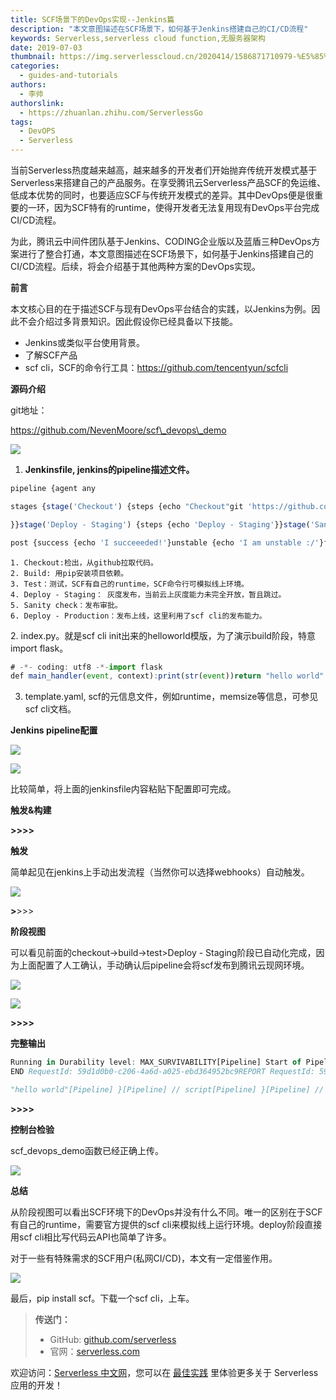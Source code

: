 ```yaml
---
title: SCF场景下的DevOps实现--Jenkins篇
description: "本文意图描述在SCF场景下，如何基于Jenkins搭建自己的CI/CD流程"
keywords: Serverless,serverless cloud function,无服务器架构
date: 2019-07-03
thumbnail: https://img.serverlesscloud.cn/2020414/1586871710979-%E5%85%AC%E5%85%B1%E7%94%A8.png
categories:
  - guides-and-tutorials
authors:
  - 李帅
authorslink:
  - https://zhuanlan.zhihu.com/ServerlessGo
tags:
  - DevOPS
  - Serverless
---
```


当前Serverless热度越来越高，越来越多的开发者们开始抛弃传统开发模式基于Serverless来搭建自己的产品服务。在享受腾讯云Serverless产品SCF的免运维、低成本优势的同时，也要适应SCF与传统开发模式的差异。其中DevOps便是很重要的一环，因为SCF特有的runtime，使得开发者无法复用现有DevOps平台完成CI/CD流程。


为此，腾讯云中间件团队基于Jenkins、CODING企业版以及蓝盾三种DevOps方案进行了整合打通，本文意图描述在SCF场景下，如何基于Jenkins搭建自己的CI/CD流程。后续，将会介绍基于其他两种方案的DevOps实现。

**前言**

本文核心目的在于描述SCF与现有DevOps平台结合的实践，以Jenkins为例。因此不会介绍过多背景知识。因此假设你已经具备以下技能。


- Jenkins或类似平台使用背景。
- 了解SCF产品
- scf cli，SCF的命令行工具：https://github.com/tencentyun/scfcli

**源码介绍**

git地址：

https://github.com/NevenMoore/scf\_devops\_demo

![](https://img.serverlesscloud.cn/qianyi/YHl6UWa9s637BIpOjtIJMe3ciaW6QJ4lya3gH7dv8mu3LSJoDUiabVuyXsaEL2mYsXAa1A4SUicTpP0ptae21RiaeA.jpg)

1. **Jenkinsfile, jenkins的pipeline描述文件。**

```javascript
pipeline {agent any

stages {stage('Checkout') {steps {echo "Checkout"git 'https://github.com/NevenMoore/scf_devops_demo.git'}}stage('Build') {steps {echo 'Building'sh "pip install -r requirements.txt"}}stage('Test') {steps {echo 'Testing'script {ret = sh(script: "scf native invoke -t ./template.yaml --no-event", returnStatus: true)if (ret != 0) {echo '[Test] Failed'currentBuild.result = 'FAILURE'return}}

}}stage('Deploy - Staging') {steps {echo 'Deploy - Staging'}}stage('Sanity check') {steps {input "Does the staging environment look ok?"}}stage('Deploy - Production') {steps {echo 'Deploy - Production'script {ret = sh(script: "scf package -t ./template.yaml", returnStatus: true)if (ret != 0) {echo '[Deploy] Failed'currentBuild.result = 'FAILURE'return}ret = sh(script: "scf deploy -t ./deploy.yaml -f", returnStatus: true)if (ret != 0) {echo '[Deploy] Failed'currentBuild.result = 'FAILURE'return}}}}}

post {success {echo 'I succeeeded!'}unstable {echo 'I am unstable :/'}failure {echo 'I failed :('}changed {echo 'Things were different before...'}}}
```

    1. Checkout:检出，从github拉取代码。
    2. Build: 用pip安装项目依赖。
    3. Test：测试，SCF有自己的runtime，SCF命令行可模拟线上环境。
    4. Deploy - Staging： 灰度发布，当前云上灰度能力未完全开放，暂且跳过。
    5. Sanity check：发布审批。
    6. Deploy - Production：发布上线，这里利用了scf cli的发布能力。

2. index.py。就是scf cli init出来的helloworld模版，为了演示build阶段，特意import flask。

```javascript
# -*- coding: utf8 -*-import flask
def main_handler(event, context):print(str(event))return "hello world"
```

3. template.yaml, scf的元信息文件，例如runtime，memsize等信息，可参见scf cli文档。

**Jenkins pipeline配置**

![](https://img.serverlesscloud.cn/qianyi/YHl6UWa9s637BIpOjtIJMe3ciaW6QJ4lymbUOgSibqR9xicK4vABvBVsWAfDhkkSZB7TU75ulKrMjd47XGjlJ09oQ.jpg)

![](https://img.serverlesscloud.cn/qianyi/YHl6UWa9s637BIpOjtIJMe3ciaW6QJ4lyKNxGiatTSaw6ld7qjfoUSstzliaQqKWh04JybsEY88X9vWCicptubR2Ng.jpg)

比较简单，将上面的jenkinsfile内容粘贴下配置即可完成。

**触发&构建**

**>>>>**

**触发**

简单起见在jenkins上手动出发流程（当然你可以选择webhooks）自动触发。

![](https://img.serverlesscloud.cn/qianyi/YHl6UWa9s637BIpOjtIJMe3ciaW6QJ4lyAjBoSxUpcicMXpn9hviaWOJbLVLpOicAticVa6nTT2O54ialksPhVfepibrA.jpg)

**>**>>>

**阶段视图**

可以看见前面的checkout->build->test>Deploy - Staging阶段已自动化完成，因为上面配置了人工确认，手动确认后pipeline会将scf发布到腾讯云现网环境。

![](https://img.serverlesscloud.cn/qianyi/YHl6UWa9s637BIpOjtIJMe3ciaW6QJ4lyicj2fDriatsAq3RraqdVEE4CaoQMkYWtgdT1oibFX7hH4DnKkajeFrkZA.jpg)

![](https://img.serverlesscloud.cn/qianyi/YHl6UWa9s637BIpOjtIJMe3ciaW6QJ4lysvHM47k70A31YZKsOcOgvLf8wr8lVfNTsTtPydTiazHGb5zkG8aMaGg.jpg)

**>>>>**

**完整输出**

```javascript
Running in Durability level: MAX_SURVIVABILITY[Pipeline] Start of Pipeline[Pipeline] nodeRunning on Jenkins in /var/lib/jenkins/workspace/scf_devops_demo[Pipeline] {[Pipeline] stage[Pipeline] { (Checkout)[Pipeline] echoCheckout[Pipeline] gitNo credentials specified> git rev-parse --is-inside-work-tree # timeout=10Fetching changes from the remote Git repository> git config remote.origin.url https://github.com/NevenMoore/scf_devops_demo.git # timeout=10Fetching upstream changes fromhttps://github.com/NevenMoore/scf_devops_demo.git> git --version # timeout=10> git fetch --tags --progress https://github.com/NevenMoore/scf_devops_demo.git +refs/heads/*:refs/remotes/origin/*> git rev-parse refs/remotes/origin/master^{commit} # timeout=10> git rev-parse refs/remotes/origin/origin/master^{commit} # timeout=10Checking out Revision a500383602e314911b62a74045295f0008b0288f (refs/remotes/origin/master)> git config core.sparsecheckout # timeout=10> git checkout -f a500383602e314911b62a74045295f0008b0288f> git branch -a -v --no-abbrev # timeout=10> git branch -D master # timeout=10> git checkout -b master a500383602e314911b62a74045295f0008b0288fCommit message: "flask"First time build. Skipping changelog.[Pipeline] }[Pipeline] // stage[Pipeline] stage[Pipeline] { (Build)[Pipeline] echoBuilding[Pipeline] sh+ pip install -r requirements.txtRequirement already satisfied: flask in /usr/local/lib/python3.6/site-packages (from -r requirements.txt (line 1)) (1.0.2)Requirement already satisfied: click>=5.1 in /usr/local/lib/python3.6/site-packages (from flask->-r requirements.txt (line 1)) (6.7)Requirement already satisfied: itsdangerous>=0.24 in/usr/local/lib/python3.6/site-packages (from flask->-r requirements.txt (line 1)) (1.1.0)Requirement already satisfied: Werkzeug>=0.14 in/usr/local/lib/python3.6/site-packages (from flask->-r requirements.txt (line 1)) (0.14.1)Requirement already satisfied: Jinja2>=2.10 in /usr/local/lib/python3.6/site-packages (from flask->-r requirements.txt (line 1)) (2.10)Requirement already satisfied: MarkupSafe>=0.23 in/usr/local/lib64/python3.6/site-packages (from Jinja2>=2.10->flask->-r requirements.txt (line 1)) (1.1.1)[Pipeline] }[Pipeline] // stage[Pipeline] stage[Pipeline] { (Test)[Pipeline] echoTesting[Pipeline] script[Pipeline] {[Pipeline] sh+ scf native invoke -t ./template.yaml --no-eventSTART RequestId: 59d1d0b0-c206-4a6d-a025-ebd364952bc9{}
END RequestId: 59d1d0b0-c206-4a6d-a025-ebd364952bc9REPORT RequestId: 59d1d0b0-c206-4a6d-a025-ebd364952bc9 Duration: 0 ms BilledDuration: 100 ms Memory Size: 128 MB Max Memory Used: 32 MB

"hello world"[Pipeline] }[Pipeline] // script[Pipeline] }[Pipeline] // stage[Pipeline] stage[Pipeline] { (Deploy - Staging)[Pipeline] echoDeploy - Staging[Pipeline] }[Pipeline] // stage[Pipeline] stage[Pipeline] { (Sanity check)[Pipeline] inputDoes the staging environment look ok?Proceed or AbortApproved by 帅哥[Pipeline] }[Pipeline] // stage[Pipeline] stage[Pipeline] { (Deploy - Production)[Pipeline] echoDeploy - Production[Pipeline] script[Pipeline] {[Pipeline] sh+ scf package -t ./template.yamlGenerate deploy file 'deploy.yaml' success[Pipeline] sh+ scf deploy -t ./deploy.yaml -fdeploy default begindefault scf_devops_demo already exists, update it nowDeploy function 'scf_devops_demo' successdeploy default end[Pipeline] }[Pipeline] // script[Pipeline] }[Pipeline] // stage[Pipeline] stage[Pipeline] { (Declarative: Post Actions)[Pipeline] echoThings were different before...[Pipeline] echoI succeeeded![Pipeline] }[Pipeline] // stage[Pipeline] }[Pipeline] // node[Pipeline] End of PipelineFinished: SUCCESS
```

**>>>>**

**控制台检验**

scf\_devops\_demo函数已经正确上传。

![](https://img.serverlesscloud.cn/qianyi/YHl6UWa9s637BIpOjtIJMe3ciaW6QJ4lysYicZQYT0FHt9lzrNgah2MgSHaEIqlym4rjfNoPHHuibr0sPpibFSia5Pw.jpg)

**总结**

从阶段视图可以看出SCF环境下的DevOps并没有什么不同。唯一的区别在于SCF有自己的runtime，需要官方提供的scf cli来模拟线上运行环境。deploy阶段直接用scf cli相比写代码云API也简单了许多。

对于一些有特殊需求的SCF用户(私网CI/CD)，本文有一定借鉴作用。

![](https://img.serverlesscloud.cn/qianyi/YHl6UWa9s637BIpOjtIJMe3ciaW6QJ4lyQkY6JNRXyA6coIQAelicCsCJALKibco8ul7Tl1N0kiatqpNmOBjHs6ibkg.jpg)

最后，pip install scf。下载一个scf cli，上车。

> **传送门：**
> - GitHub: [github.com/serverless](https://github.com/serverless/serverless/blob/master/README_CN.md) 
> - 官网：[serverless.com](https://serverless.com/)

欢迎访问：[Serverless 中文网](https://serverlesscloud.cn/)，您可以在 [最佳实践](https://serverlesscloud.cn/best-practice) 里体验更多关于 Serverless 应用的开发！
